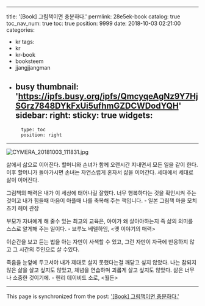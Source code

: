 
---
title: '[Book] 그림책이면 충분하다.'
permlink: 28e5ek-book
catalog: true
toc_nav_num: true
toc: true
position: 9999
date: 2018-10-03 02:21:00
categories:
- kr
tags:
- kr
- kr-book
- booksteem
- jjangjjangman
- busy
thumbnail: 'https://ipfs.busy.org/ipfs/QmcyqeAgNz9Y7HjSGrz7848DYkFxUi5ufhmGZDCWDodYQH'
sidebar:
    right:
        sticky: true
widgets:
    -
        type: toc
        position: right
---


![CYMERA_20181003_111831.jpg](https://ipfs.busy.org/ipfs/QmcyqeAgNz9Y7HjSGrz7848DYkFxUi5ufhmGZDCWDodYQH)

삶에서 삶으로 이어진다.
할머니와 손녀가 함께 오랜시간 지내면서
모든 일을 같이 한다. 
이후 할머니가 돌아가시면 손녀는 자연스럽게 혼자서 삶을 이어간다.
세대에서 세대로 삶이 이어진다.

그림책의 매력은 내가 이 세상에 태어나길 잘했다. 너무 행복하다는 것을 확인시켜 주는 것이고 내가 힘들때 마음이 아플때 나를 축복해 주는 책입니다. - 일본 그림책 마을 모치츠키 헤이 관장

부모가 자녀에게 해 줄수 있는 최고의 교육은, 아이가 왜 살아야하는지 즉 삶의 의미를 스스로 알게해 주는 일이다. - 브루노 베텔하임, <옛 이야기의 매력>

이순간을 보고 듣는 법을 아는 자만이 사색할 수 있고, 그런 자만이 자극에 반응하지 않고 그 시간의 주인으로 살 수있다.

죽음을 눈앞에 두고서야 내가 제대로 살지 못했다는걸 깨닫고 싶지 않았다. 
나는 참되지 않은 삶을 살고 싶지도 않았고, 체념을 연습하며 괴롭게 살고 싶지도 않았다. 삶은 너무나 소중한 것이기에. - 헨리 데이비드 소로, <월든>

- - -

This page is synchronized from the post: ['[Book] 그림책이면 충분하다.'](https://steemit.com/@lucky2015/28e5ek-book)
